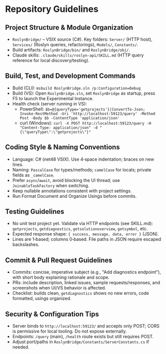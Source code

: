  # Repository Guidelines

 ## Project Structure & Module Organization
 - `RoslynBridge/` – VSIX source (C#). Key folders: `Server/` (HTTP host), `Services/` (Roslyn queries, refactorings), `Models/`, `Constants/`.
 - Build artifacts: `RoslynBridge/bin/` and `RoslynBridge/obj/`.
 - Claude skills: `.claude/skills/roslyn-api/SKILL.md` (HTTP query reference for local discovery/testing).

 ## Build, Test, and Development Commands
 - Build (CLI): `msbuild RoslynBridge.sln /p:Configuration=Debug`
 - Build (VS): Open `RoslynBridge.sln`, set `RoslynBridge` as startup, press F5 to launch the Experimental Instance.
 - Health check (server running in VS):
   - PowerShell: `$b=@{queryType='getprojects'}|ConvertTo-Json; Invoke-RestMethod -Uri 'http://localhost:59123/query' -Method Post -Body $b -ContentType 'application/json'`
   - curl (Windows): `curl -X POST http://localhost:59123/query -H "Content-Type: application/json" -d "{\"queryType\":\"getprojects\"}"`

 ## Coding Style & Naming Conventions
 - Language: C# (net48 VSIX). Use 4‑space indentation; braces on new lines.
 - Naming: `PascalCase` for types/methods; `camelCase` for locals; private fields as `_camelCase`.
 - Prefer `async`/`await`, avoid blocking the UI thread; use `JoinableTaskFactory` when switching.
 - Keep nullable annotations consistent with project settings.
 - Run Format Document and Organize Usings before commits.

 ## Testing Guidelines
 - No unit test project yet. Validate via HTTP endpoints (see SKILL.md): `getprojects`, `getdiagnostics`, `getsolutionoverview`, `getsymbol`, etc.
 - Expected response shape: `{ success, message, data, error }` (JSON).
 - Lines are 1‑based; columns 0‑based. File paths in JSON require escaped backslashes.

 ## Commit & Pull Request Guidelines
 - Commits: concise, imperative subject (e.g., "Add diagnostics endpoint"), with short body explaining rationale and scope.
 - PRs: include description, linked issues, sample requests/responses, and screenshots when UI/VS behavior is affected.
 - Checklist: builds clean, `getdiagnostics` shows no new errors, code formatted, usings organized.

 ## Security & Configuration Tips
 - Server binds to `http://localhost:59123/` and accepts only POST; CORS is permissive for local tooling. Do not expose externally.
 - Endpoints: `/query` (main), `/health` route exists but still requires POST.
 - Adjust port/paths in `RoslynBridge/Constants/ServerConstants.cs` if needed.
